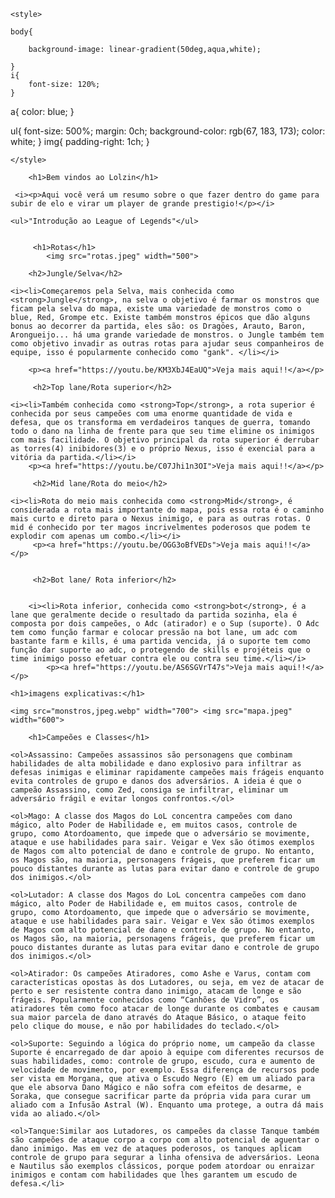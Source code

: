 <!DOCTYPE html>
<html lang="en">
<head>
    <meta charset="UTF-8">
    <meta name="viewport" content="width=device-width, initial-scale=1.0">
    <title>Lolzin</title>

    <style>

    body{
    
        background-image: linear-gradient(50deg,aqua,white);
        
    }
    i{
        font-size: 120%;
    }
   a{
    color: blue;
   }

   ul{
    font-size: 500%;
    margin: 0ch;
    background-color: rgb(67, 183, 173);
    color: white;
   }
   img{
    padding-right: 1ch;
   }


    </style>

</head>
<body>
    
        <h1>Bem vindos ao Lolzin</h1>

     <i><p>Aqui você verá um resumo sobre o que fazer dentro do game para subir de elo e virar um player de grande prestigio!</p></i>

    <ul>"Introdução ao League of Legends"</ul>


         <h1>Rotas</h1>
            <img src="rotas.jpeg" width="500"> 

        <h2>Jungle/Selva</h2>

    <i><li>Começaremos pela Selva, mais conhecida como <strong>Jungle</strong>, na selva o objetivo é farmar os monstros que ficam pela selva do mapa, existe uma variedade de monstros como o blue, Red, Grompe etc. Existe também monstros épicos que dão alguns bonus ao decorrer da partida, eles são: os Dragōes, Arauto, Baron, Arongueijo... há uma grande variedade de monstros. o Jungle também tem como objetivo invadir as outras rotas para ajudar seus companheiros de equipe, isso é popularmente conhecido como "gank". </li></i>
        
        <p><a href="https://youtu.be/KM3XbJ4EaUQ">Veja mais aqui!!</a></p>

         <h2>Top lane/Rota superior</h2>

    <i><li>Também conhecida como <strong>Top</strong>, a rota superior é conhecida por seus campeões com uma enorme quantidade de vida e defesa, que os transforma em verdadeiros tanques de guerra, tomando todo o dano na linha de frente para que seu time elimine os inimigos com mais facilidade. O objetivo principal da rota superior é derrubar as torres(4) inibidores(3) e o próprio Nexus, isso é exencial para a vitória da partida.</li></i>
        <p><a href="https://youtu.be/C07Jhi1n3OI">Veja mais aqui!!</a></p>

         <h2>Mid lane/Rota do meio</h2>

    <i><li>Rota do meio mais conhecida como <strong>Mid</strong>, é considerada a rota mais importante do mapa, pois essa rota é o caminho mais curto e direto para o Nexus inimigo, e para as outras rotas. O mid é conhecido por ter magos incrivelmentes poderosos que podem te explodir com apenas um combo.</li></i>
         <p><a href="https://youtu.be/OGG3oBfVEDs">Veja mais aqui!!</a></p>


         <h2>Bot lane/ Rota inferior</h2>


        <i><li>Rota inferior, conhecida como <strong>bot</strong>, é a lane que geralmente decide o resultado da partida sozinha, ela é composta por dois campeões, o Adc (atirador) e o Sup (suporte). O Adc tem como função farmar e colocar pressão na bot lane, um adc com bastante farm e kills, é uma partida vencida, já o suporte tem como função dar suporte ao adc, o protegendo de skills e projéteis que o time inimigo posso efetuar contra ele ou contra seu time.</li></i>
            <p><a href="https://youtu.be/AS6SGVrT47s">Veja mais aqui!!</a></p>

    <h1>imagens explicativas:</h1>

    <img src="monstros,jpeg.webp" width="700"> <img src="mapa.jpeg" width="600">

        <h1>Campeões e Classes</h1>

    <ol>Assassino: Campeões assassinos são personagens que combinam habilidades de alta mobilidade e dano explosivo para infiltrar as defesas inimigas e eliminar rapidamente campeões mais frágeis enquanto evita controles de grupo e danos dos adversários. A ideia é que o campeão Assassino, como Zed, consiga se infiltrar, eliminar um adversário frágil e evitar longos confrontos.</ol>

    <ol>Mago: A classe dos Magos do LoL concentra campeões com dano mágico, alto Poder de Habilidade e, em muitos casos, controle de grupo, como Atordoamento, que impede que o adversário se movimente, ataque e use habilidades para sair. Veigar e Vex são ótimos exemplos de Magos com alto potencial de dano e controle de grupo. No entanto, os Magos são, na maioria, personagens frágeis, que preferem ficar um pouco distantes durante as lutas para evitar dano e controle de grupo dos inimigos.</ol>

    <ol>Lutador: A classe dos Magos do LoL concentra campeões com dano mágico, alto Poder de Habilidade e, em muitos casos, controle de grupo, como Atordoamento, que impede que o adversário se movimente, ataque e use habilidades para sair. Veigar e Vex são ótimos exemplos de Magos com alto potencial de dano e controle de grupo. No entanto, os Magos são, na maioria, personagens frágeis, que preferem ficar um pouco distantes durante as lutas para evitar dano e controle de grupo dos inimigos.</ol>

    <ol>Atirador: Os campeões Atiradores, como Ashe e Varus, contam com características opostas às dos Lutadores, ou seja, em vez de atacar de perto e ser resistente contra dano inimigo, atacam de longe e são frágeis. Popularmente conhecidos como “Canhões de Vidro”, os atiradores têm como foco atacar de longe durante os combates e causam sua maior parcela de dano através do Ataque Básico, o ataque feito pelo clique do mouse, e não por habilidades do teclado.</ol>

    <ol>Suporte: Seguindo a lógica do próprio nome, um campeão da classe Suporte é encarregado de dar apoio à equipe com diferentes recursos de suas habilidades, como: controle de grupo, escudo, cura e aumento de velocidade de movimento, por exemplo. Essa diferença de recursos pode ser vista em Morgana, que ativa o Escudo Negro (E) em um aliado para que ele absorva Dano Mágico e não sofra com efeitos de desarme, e Soraka, que consegue sacrificar parte da própria vida para curar um aliado com a Infusão Astral (W). Enquanto uma protege, a outra dá mais vida ao aliado.</ol>

    <ol>Tanque:Similar aos Lutadores, os campeões da classe Tanque também são campeões de ataque corpo a corpo com alto potencial de aguentar o dano inimigo. Mas em vez de ataques poderosos, os tanques aplicam controle de grupo para segurar a linha ofensiva de adversários. Leona e Nautilus são exemplos clássicos, porque podem atordoar ou enraizar inimigos e contam com habilidades que lhes garantem um escudo de defesa.</li>







</body>
</html>
